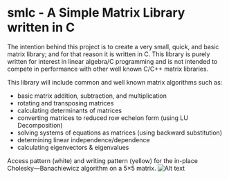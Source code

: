 # smlc - A Simple Matrix Library written in C

The intention behind this project is to create a very small, quick, and basic matrix library; and for that reason it is written in C. This library is purely written for interest in linear algebra/C programming and is not intended to compete in performance with other well known C/C++ matrix libraries. 

This library will include common and well known matrix algorithms such as:
  - basic matrix addition, subtraction, and multiplication
  - rotating and transposing matrices
  - calculating determinants of matrices
  - converting matrices to reduced row echelon form (using LU Decomposition) 
  - solving systems of equations as matrices (using backward substitution)
  - determining linear independence/dependence 
  - calculating eigenvectors & eigenvalues
  
  
  
  
 
Access pattern (white) and writing pattern (yellow) for the in-place Cholesky—Banachiewicz algorithm on a 5×5 matrix.
 ![Alt text](https://cloud.githubusercontent.com/assets/10769110/26377885/14ace690-3fc7-11e7-9867-2d6c99d9e236.gif)
  

